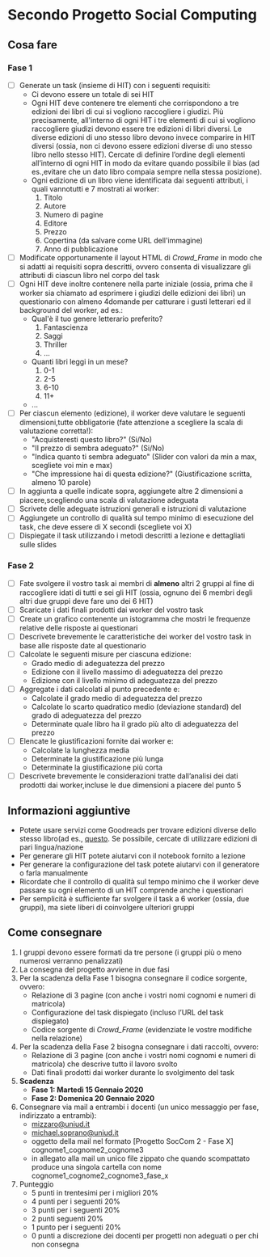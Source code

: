 # Secondo Progetto Social Computing

## Cosa fare

### Fase 1

- [ ] Generate un task (insieme di HIT) con i seguenti requisiti:
    - Ci devono essere un totale di sei HIT
    - Ogni HIT deve contenere tre elementi che corrispondono a tre edizioni dei libri di cui si vogliono raccogliere i giudizi. Più precisamente, all'interno di ogni HIT i tre elementi di cui si vogliono raccogliere giudizi devono essere tre edizioni di  libri diversi. Le diverse edizioni di uno stesso libro devono invece comparire in HIT diversi (ossia, non ci devono essere edizioni diverse di uno stesso libro nello stesso HIT). Cercate di definire l’ordine degli elementi all’interno di ogni HIT in modo da evitare quando possibile il bias (ad es.,evitare che un dato libro compaia sempre nella stessa posizione).
    - Ogni edizione di un libro viene identificata dai seguenti attributi, i quali vannotutti e 7 mostrati ai worker:
        1) Titolo
        2) Autore
        3) Numero di pagine
        4) Editore
        5) Prezzo
        6) Copertina (da salvare come URL dell'immagine)
        7) Anno di pubblicazione
- [ ] Modificate opportunamente il layout HTML di *Crowd_Frame* in modo che si adatti ai requisiti sopra descritti, ovvero consenta  di visualizzare gli attributi di ciascun libro nel corpo del task
- [ ] Ogni HIT deve inoltre contenere nella parte iniziale (ossia, prima che il worker sia chiamato ad esprimere i giudizi delle edizioni dei libri) un questionario con almeno 4domande per catturare i gusti letterari ed il background del worker, ad es.:
    - Qual'è il tuo genere letterario preferito?
        1) Fantascienza
        2) Saggi
        3) Thriller
        4) ...
    - Quanti libri leggi in un mese?
        1) 0-1
        2) 2-5
        3) 6-10
        4) 11+
    - ...
- [ ] Per ciascun elemento (edizione), il worker deve valutare le seguenti dimensioni,tutte obbligatorie (fate attenzione a scegliere  la scala di valutazione corretta!):
    - "Acquisteresti questo libro?" (Si/No)
    - "Il prezzo di sembra adeguato?" (Si/No)
    - "Indica quanto ti sembra adeguato" (Slider con valori da min a max, scegliete voi min e max)
    - "Che impressione hai di questa edizione?" (Giustificazione scritta, almeno 10 parole)
- [ ] In aggiunta a quelle indicate sopra, aggiungete altre 2 dimensioni a piacere,scegliendo una scala di valutazione adeguata
- [ ] Scrivete delle adeguate istruzioni generali e istruzioni di valutazione
- [ ] Aggiungete un controllo di qualità sul tempo minimo di esecuzione del task, che deve essere di X secondi (scegliete voi X)
- [ ] Dispiegate il task utilizzando i metodi descritti a lezione e dettagliati sulle slides

### Fase 2

- [ ] Fate svolgere il vostro task ai membri di **almeno** altri 2 gruppi al fine di raccogliere idati di tutti e sei gli HIT (ossia, ognuno dei 6 membri degli altri due gruppi deve fare uno dei 6 HIT)
- [ ] Scaricate i dati finali prodotti dai worker del vostro task
- [ ] Create un grafico contenente un istogramma che mostri le frequenze relative delle risposte ai questionari
- [ ] Descrivete brevemente le caratteristiche dei worker del vostro task in base alle risposte date al questionario
- [ ] Calcolate le seguenti misure per ciascuna edizione:
    - Grado medio di adeguatezza del prezzo
    - Edizione con il livello massimo di adeguatezza del prezzo
    - Edizione con il livello minimo di adeguatezza del prezzo
- [ ] Aggregate i dati calcolati al punto precedente e:
    - Calcolate il grado medio di adeguatezza del prezzo
    - Calcolate lo scarto quadratico medio (deviazione standard) del grado di adeguatezza del prezzo
    - Determinate quale libro ha il grado più alto di adeguatezza del prezzo
- [ ] Elencate le giustificazioni fornite dai worker e:
    - Calcolate la lunghezza media
    - Determinate la giustificazione più lunga
    - Determinate la giustificazione più corta
- [ ] Descrivete brevemente le considerazioni tratte dall’analisi dei dati prodotti dai worker,incluse le due dimensioni a piacere del punto 5

## Informazioni aggiuntive

- Potete usare servizi come Goodreads per trovare edizioni diverse dello stesso libro(ad es., [questo](https://www.goodreads.com/work/editions/153313-nineteen-eighty-four). Se possibile, cercate di utilizzare edizioni di pari lingua/nazione
- Per generare gli HIT potete aiutarvi con il notebook fornito a lezione
- Per generare la configurazione del task potete aiutarvi con il generatore o farla manualmente
- Ricordate che il controllo di qualità sul tempo minimo che il worker deve passare su ogni elemento di un HIT comprende anche i questionari
- Per semplicità è sufficiente far svolgere il task a 6 worker (ossia, due gruppi), ma siete liberi di coinvolgere ulteriori gruppi

## Come consegnare

1. I gruppi devono essere formati da tre persone (i gruppi più o meno numerosi verranno penalizzati)
2. La consegna del progetto avviene in due fasi
3. Per la scadenza della Fase 1 bisogna consegnare il codice sorgente, ovvero:
    - Relazione di 3 pagine (con anche i vostri nomi cognomi e numeri di matricola)
    - Configurazione del task dispiegato (incluso l’URL del task dispiegato)
    - Codice sorgente di *Crowd_Frame* (evidenziate le vostre modifiche nella relazione)
4. Per la scadenza della Fase 2 bisogna consegnare i dati raccolti, ovvero:
    - Relazione di 3 pagine (con anche i vostri nomi cognomi e numeri di matricola) che descrive tutto il lavoro svolto
    - Dati finali prodotti dai worker durante lo svolgimento del task
5. **Scadenza**
    - **Fase 1: Martedì 15 Gennaio 2020**
    - **Fase 2: Domenica 20 Gennaio 2020**
6. Consegnare via mail a entrambi i docenti (un unico messaggio per fase, indirizzato a entrambi):
    - mizzaro@uniud.it
    - michael.soprano@uniud.it
    - oggetto della mail nel formato [Progetto SocCom 2 - Fase X] cognome1_cognome2_cognome3
    - in allegato alla mail un unico file zippato che quando scompattato produce una singola cartella con nome cognome1_cognome2_cognome3_fase_x
7. Punteggio
    - 5 punti in trentesimi per i migliori 20%
    - 4 punti per i seguenti 20%
    - 3 punti per i seguenti 20%
    - 2 punti seguenti 20%
    - 1 punto per i seguenti 20%
    - 0 punti a discrezione dei docenti per progetti non adeguati o per chi non consegna
